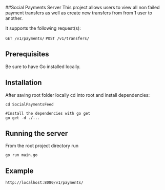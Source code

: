##Social Payments Server
This project allows users to view all non failed payment transfers as well as create new transfers from from 1 user to another.

It supports the following request(s):

```GET /v1/payments/```
```POST /v1/transfers/```

## Prerequisites

Be sure to have Go installed locally.

## Installation
After saving root folder locally cd into root and install dependencies:

```
cd SocialPaymentsFeed 

#Install the dependencies with go get
go get -d ./...
```

## Running the server

From the root project directory run

```go run main.go```

## Example

```http://localhost:8080/v1/payments/```
